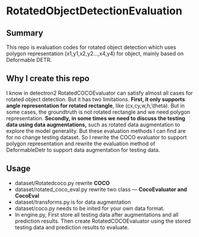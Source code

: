 # RotatedObjectDetectionEvaluation
## Summary

This repo is evaluation codes for rotated object detection which uses polygon representation (x1,y1,x2,y2...,x4,y4) for object, mainly based on Deformable DETR.

## Why I create this repo

I know in detectron2 RotatedCOCOEvaluator can satisfy almost all cases for rotated object detection. But it has two limitations. **First, it only supports angle representation for rotated rectangle**, like (cx,cy,w,h,\theta). But in some cases, the groundtruth is not rotated rectangle and we need polygon representation. **Secondly, in some times we need to discuss the testing data using data augmentations,** such as rotated data augmentation to explore the model generality. But these evaluation methods I can find are for no change testing dataset. So I rewrite the COCO evaluator to support polygon representation and rewrite the evaluation method of DeformableDetr to support data augmentation for testing data.

## Usage

- dataset/Rotatedcoco.py rewrite **COCO**
- dataset/rotated_coco_eval.py rewrite two class — **CocoEvaluator and CocoEval**
- dataset/transforms.py is for data augmentation
- dataset/coco.py needs to be inited for your own data format.
- In engine.py, First store all testing data after augmentations and all prediction results. Then create RotatedCOCOEvaluator using the stored testing data and prediction results to evaluate.

